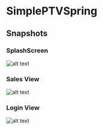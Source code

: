 # SimplePTVSpring



## Snapshots

### SplashScreen
![alt text](https://ivanx95.github.io/Ivanx95.github.io/assets/slpashScreen.png "SplashScreen")

### Sales View
![alt text](https://ivanx95.github.io/Ivanx95.github.io/assets/SaleController.png "Sales")

### Login View
![alt text](https://ivanx95.github.io/Ivanx95.github.io/assets/LoginController.jpeg "Login")
